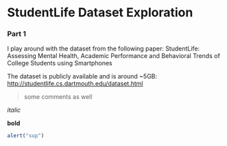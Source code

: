 # StudentLife Dataset Exploration

### Part 1

I play around with the dataset from the following paper:
StudentLife: Assessing Mental Health, Academic Performance and Behavioral Trends of College Students using Smartphones

The dataset is publicly available and is around ~5GB:
http://studentlife.cs.dartmouth.edu/dataset.html

> some comments as well

*italic*

**bold**

```javascript
alert("sup")
```
